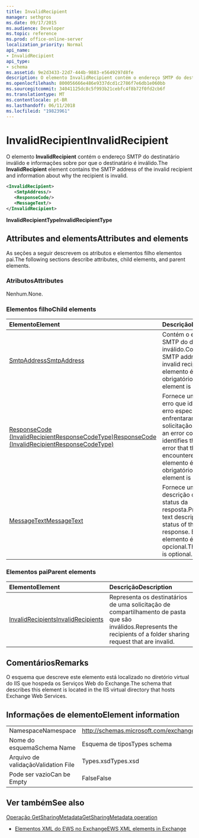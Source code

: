 ```yaml
---
title: InvalidRecipient
manager: sethgros
ms.date: 09/17/2015
ms.audience: Developer
ms.topic: reference
ms.prod: office-online-server
localization_priority: Normal
api_name:
- InvalidRecipient
api_type:
- schema
ms.assetid: 9e2d3433-22d7-444b-9883-e5649297d8fe
description: O elemento InvalidRecipient contém o endereço SMTP do destinatário inválido e informações sobre por que o destinatário é inválido.
ms.openlocfilehash: 800056666e486e9337dcd1c2786f7e6db1e060bb
ms.sourcegitcommit: 34041125dc8c5f993b21cebfc4f8b72f0fd2cb6f
ms.translationtype: MT
ms.contentlocale: pt-BR
ms.lasthandoff: 06/11/2018
ms.locfileid: "19823961"
---
```

# <a name="invalidrecipient"></a><span data-ttu-id="b589d-103">InvalidRecipient</span><span class="sxs-lookup"><span data-stu-id="b589d-103">InvalidRecipient</span></span>

<span data-ttu-id="b589d-104">O elemento **InvalidRecipient** contém o endereço SMTP do destinatário inválido e informações sobre por que o destinatário é inválido.</span><span class="sxs-lookup"><span data-stu-id="b589d-104">The **InvalidRecipient** element contains the SMTP address of the invalid recipient and information about why the recipient is invalid.</span></span> 
  
```XML
<InvalidRecipient>
   <SmtpAddress/>
   <ResponseCode/>
   <MessageText/>
</InvalidRecipient>

```

 <span data-ttu-id="b589d-105">**InvalidRecipientType**</span><span class="sxs-lookup"><span data-stu-id="b589d-105">**InvalidRecipientType**</span></span>
## <a name="attributes-and-elements"></a><span data-ttu-id="b589d-106">Attributes and elements</span><span class="sxs-lookup"><span data-stu-id="b589d-106">Attributes and elements</span></span>

<span data-ttu-id="b589d-107">As seções a seguir descrevem os atributos e elementos filho elementos pai.</span><span class="sxs-lookup"><span data-stu-id="b589d-107">The following sections describe attributes, child elements, and parent elements.</span></span>
  
### <a name="attributes"></a><span data-ttu-id="b589d-108">Atributos</span><span class="sxs-lookup"><span data-stu-id="b589d-108">Attributes</span></span>

<span data-ttu-id="b589d-109">Nenhum.</span><span class="sxs-lookup"><span data-stu-id="b589d-109">None.</span></span>
  
### <a name="child-elements"></a><span data-ttu-id="b589d-110">Elementos filho</span><span class="sxs-lookup"><span data-stu-id="b589d-110">Child elements</span></span>

|<span data-ttu-id="b589d-111">**Elemento**</span><span class="sxs-lookup"><span data-stu-id="b589d-111">**Element**</span></span>|<span data-ttu-id="b589d-112">**Descrição**</span><span class="sxs-lookup"><span data-stu-id="b589d-112">**Description**</span></span>|
|:-----|:-----|
|[<span data-ttu-id="b589d-113">SmtpAddress</span><span class="sxs-lookup"><span data-stu-id="b589d-113">SmtpAddress</span></span>](smtpaddress.md) <br/> |<span data-ttu-id="b589d-114">Contém o endereço SMTP do destinatário inválido.</span><span class="sxs-lookup"><span data-stu-id="b589d-114">Contains the SMTP address of the invalid recipient.</span></span> <span data-ttu-id="b589d-115">Este elemento é obrigatório.</span><span class="sxs-lookup"><span data-stu-id="b589d-115">This element is required.</span></span>  <br/> |
|[<span data-ttu-id="b589d-116">ResponseCode (InvalidRecipientResponseCodeType)</span><span class="sxs-lookup"><span data-stu-id="b589d-116">ResponseCode (InvalidRecipientResponseCodeType)</span></span>](responsecode-invalidrecipientresponsecodetype.md) <br/> |<span data-ttu-id="b589d-117">Fornece um código de erro que identifica o erro específico que enfrentaram a solicitação.</span><span class="sxs-lookup"><span data-stu-id="b589d-117">Provides an error code that identifies the specific error that the request encountered.</span></span> <span data-ttu-id="b589d-118">Este elemento é obrigatório.</span><span class="sxs-lookup"><span data-stu-id="b589d-118">This element is required.</span></span>  <br/> |
|[<span data-ttu-id="b589d-119">MessageText</span><span class="sxs-lookup"><span data-stu-id="b589d-119">MessageText</span></span>](messagetext.md) <br/> |<span data-ttu-id="b589d-120">Fornece uma descrição de texto do status da resposta.</span><span class="sxs-lookup"><span data-stu-id="b589d-120">Provides a text description of the status of the response.</span></span> <span data-ttu-id="b589d-121">Esse elemento é opcional.</span><span class="sxs-lookup"><span data-stu-id="b589d-121">This element is optional.</span></span>  <br/> |
   
### <a name="parent-elements"></a><span data-ttu-id="b589d-122">Elementos pai</span><span class="sxs-lookup"><span data-stu-id="b589d-122">Parent elements</span></span>

|<span data-ttu-id="b589d-123">**Elemento**</span><span class="sxs-lookup"><span data-stu-id="b589d-123">**Element**</span></span>|<span data-ttu-id="b589d-124">**Descrição**</span><span class="sxs-lookup"><span data-stu-id="b589d-124">**Description**</span></span>|
|:-----|:-----|
|[<span data-ttu-id="b589d-125">InvalidRecipients</span><span class="sxs-lookup"><span data-stu-id="b589d-125">InvalidRecipients</span></span>](invalidrecipients.md) <br/> |<span data-ttu-id="b589d-126">Representa os destinatários de uma solicitação de compartilhamento de pasta que são inválidos.</span><span class="sxs-lookup"><span data-stu-id="b589d-126">Represents the recipients of a folder sharing request that are invalid.</span></span>  <br/> |
   
## <a name="remarks"></a><span data-ttu-id="b589d-127">Comentários</span><span class="sxs-lookup"><span data-stu-id="b589d-127">Remarks</span></span>

<span data-ttu-id="b589d-128">O esquema que descreve este elemento está localizado no diretório virtual do IIS que hospeda os Serviços Web do Exchange.</span><span class="sxs-lookup"><span data-stu-id="b589d-128">The schema that describes this element is located in the IIS virtual directory that hosts Exchange Web Services.</span></span>
  
## <a name="element-information"></a><span data-ttu-id="b589d-129">Informações de elemento</span><span class="sxs-lookup"><span data-stu-id="b589d-129">Element information</span></span>

|||
|:-----|:-----|
|<span data-ttu-id="b589d-130">Namespace</span><span class="sxs-lookup"><span data-stu-id="b589d-130">Namespace</span></span>  <br/> |http://schemas.microsoft.com/exchange/services/2006/types  <br/> |
|<span data-ttu-id="b589d-131">Nome do esquema</span><span class="sxs-lookup"><span data-stu-id="b589d-131">Schema Name</span></span>  <br/> |<span data-ttu-id="b589d-132">Esquema de tipos</span><span class="sxs-lookup"><span data-stu-id="b589d-132">Types schema</span></span>  <br/> |
|<span data-ttu-id="b589d-133">Arquivo de validação</span><span class="sxs-lookup"><span data-stu-id="b589d-133">Validation File</span></span>  <br/> |<span data-ttu-id="b589d-134">Types.xsd</span><span class="sxs-lookup"><span data-stu-id="b589d-134">Types.xsd</span></span>  <br/> |
|<span data-ttu-id="b589d-135">Pode ser vazio</span><span class="sxs-lookup"><span data-stu-id="b589d-135">Can be Empty</span></span>  <br/> |<span data-ttu-id="b589d-136">False</span><span class="sxs-lookup"><span data-stu-id="b589d-136">False</span></span>  <br/> |
   
## <a name="see-also"></a><span data-ttu-id="b589d-137">Ver também</span><span class="sxs-lookup"><span data-stu-id="b589d-137">See also</span></span>



[<span data-ttu-id="b589d-138">Operação GetSharingMetadata</span><span class="sxs-lookup"><span data-stu-id="b589d-138">GetSharingMetadata operation</span></span>](getsharingmetadata-operation.md)


- [<span data-ttu-id="b589d-139">Elementos XML do EWS no Exchange</span><span class="sxs-lookup"><span data-stu-id="b589d-139">EWS XML elements in Exchange</span></span>](ews-xml-elements-in-exchange.md)

